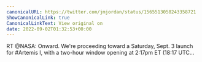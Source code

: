 ```yaml
---
canonicalURL: https://twitter.com/jmjordan/status/1565513058243358721
ShowCanonicalLink: true
CanonicalLinkText: View original on
date: 2022-09-02T01:32:53+00:00
---
```

RT @NASA: Onward. We're proceeding toward a Saturday, Sept. 3 launch for #Artemis I, with a two-hour window opening at 2:17pm ET (18:17 UTC…